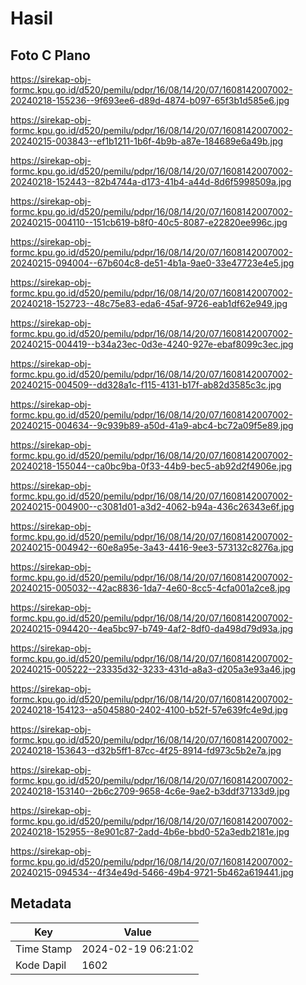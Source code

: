 # Hasil

## Foto C Plano

https://sirekap-obj-formc.kpu.go.id/d520/pemilu/pdpr/16/08/14/20/07/1608142007002-20240218-155236--9f693ee6-d89d-4874-b097-65f3b1d585e6.jpg

https://sirekap-obj-formc.kpu.go.id/d520/pemilu/pdpr/16/08/14/20/07/1608142007002-20240215-003843--ef1b1211-1b6f-4b9b-a87e-184689e6a49b.jpg

https://sirekap-obj-formc.kpu.go.id/d520/pemilu/pdpr/16/08/14/20/07/1608142007002-20240218-152443--82b4744a-d173-41b4-a44d-8d6f5998509a.jpg

https://sirekap-obj-formc.kpu.go.id/d520/pemilu/pdpr/16/08/14/20/07/1608142007002-20240215-004110--151cb619-b8f0-40c5-8087-e22820ee996c.jpg

https://sirekap-obj-formc.kpu.go.id/d520/pemilu/pdpr/16/08/14/20/07/1608142007002-20240215-094004--67b604c8-de51-4b1a-9ae0-33e47723e4e5.jpg

https://sirekap-obj-formc.kpu.go.id/d520/pemilu/pdpr/16/08/14/20/07/1608142007002-20240218-152723--48c75e83-eda6-45af-9726-eab1df62e949.jpg

https://sirekap-obj-formc.kpu.go.id/d520/pemilu/pdpr/16/08/14/20/07/1608142007002-20240215-004419--b34a23ec-0d3e-4240-927e-ebaf8099c3ec.jpg

https://sirekap-obj-formc.kpu.go.id/d520/pemilu/pdpr/16/08/14/20/07/1608142007002-20240215-004509--dd328a1c-f115-4131-b17f-ab82d3585c3c.jpg

https://sirekap-obj-formc.kpu.go.id/d520/pemilu/pdpr/16/08/14/20/07/1608142007002-20240215-004634--9c939b89-a50d-41a9-abc4-bc72a09f5e89.jpg

https://sirekap-obj-formc.kpu.go.id/d520/pemilu/pdpr/16/08/14/20/07/1608142007002-20240218-155044--ca0bc9ba-0f33-44b9-bec5-ab92d2f4906e.jpg

https://sirekap-obj-formc.kpu.go.id/d520/pemilu/pdpr/16/08/14/20/07/1608142007002-20240215-004900--c3081d01-a3d2-4062-b94a-436c26343e6f.jpg

https://sirekap-obj-formc.kpu.go.id/d520/pemilu/pdpr/16/08/14/20/07/1608142007002-20240215-004942--60e8a95e-3a43-4416-9ee3-573132c8276a.jpg

https://sirekap-obj-formc.kpu.go.id/d520/pemilu/pdpr/16/08/14/20/07/1608142007002-20240215-005032--42ac8836-1da7-4e60-8cc5-4cfa001a2ce8.jpg

https://sirekap-obj-formc.kpu.go.id/d520/pemilu/pdpr/16/08/14/20/07/1608142007002-20240215-094420--4ea5bc97-b749-4af2-8df0-da498d79d93a.jpg

https://sirekap-obj-formc.kpu.go.id/d520/pemilu/pdpr/16/08/14/20/07/1608142007002-20240215-005222--23335d32-3233-431d-a8a3-d205a3e93a46.jpg

https://sirekap-obj-formc.kpu.go.id/d520/pemilu/pdpr/16/08/14/20/07/1608142007002-20240218-154123--a5045880-2402-4100-b52f-57e639fc4e9d.jpg

https://sirekap-obj-formc.kpu.go.id/d520/pemilu/pdpr/16/08/14/20/07/1608142007002-20240218-153643--d32b5ff1-87cc-4f25-8914-fd973c5b2e7a.jpg

https://sirekap-obj-formc.kpu.go.id/d520/pemilu/pdpr/16/08/14/20/07/1608142007002-20240218-153140--2b6c2709-9658-4c6e-9ae2-b3ddf37133d9.jpg

https://sirekap-obj-formc.kpu.go.id/d520/pemilu/pdpr/16/08/14/20/07/1608142007002-20240218-152955--8e901c87-2add-4b6e-bbd0-52a3edb2181e.jpg

https://sirekap-obj-formc.kpu.go.id/d520/pemilu/pdpr/16/08/14/20/07/1608142007002-20240215-094534--4f34e49d-5466-49b4-9721-5b462a619441.jpg


## Metadata

| Key        | Value               |
| ---------- | ------------------- |
| Time Stamp | 2024-02-19 06:21:02 |
| Kode Dapil | 1602                |




